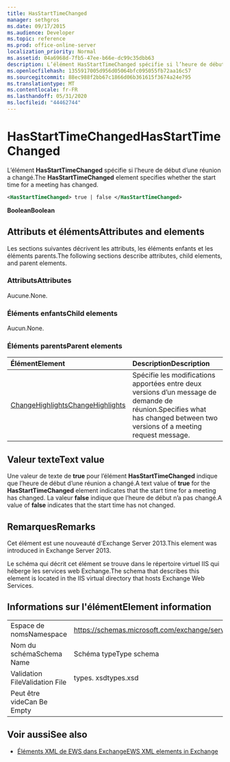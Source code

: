 ```yaml
---
title: HasStartTimeChanged
manager: sethgros
ms.date: 09/17/2015
ms.audience: Developer
ms.topic: reference
ms.prod: office-online-server
localization_priority: Normal
ms.assetid: 04a6968d-7fb5-47ee-b66e-dc99c35dbb63
description: L’élément HasStartTimeChanged spécifie si l’heure de début d’une réunion a changé.
ms.openlocfilehash: 1355917005d956d05064bfc095055fb72aa16c57
ms.sourcegitcommit: 88ec988f2bb67c1866d06b361615f3674a24e795
ms.translationtype: MT
ms.contentlocale: fr-FR
ms.lasthandoff: 05/31/2020
ms.locfileid: "44462744"
---
```

# <a name="hasstarttimechanged"></a><span data-ttu-id="33f2f-103">HasStartTimeChanged</span><span class="sxs-lookup"><span data-stu-id="33f2f-103">HasStartTimeChanged</span></span>

<span data-ttu-id="33f2f-104">L’élément **HasStartTimeChanged** spécifie si l’heure de début d’une réunion a changé.</span><span class="sxs-lookup"><span data-stu-id="33f2f-104">The **HasStartTimeChanged** element specifies whether the start time for a meeting has changed.</span></span> 
  
```XML
<HasStartTimeChanged> true | false </HasStartTimeChanged>
```

 <span data-ttu-id="33f2f-105">**Boolean**</span><span class="sxs-lookup"><span data-stu-id="33f2f-105">**Boolean**</span></span>
## <a name="attributes-and-elements"></a><span data-ttu-id="33f2f-106">Attributs et éléments</span><span class="sxs-lookup"><span data-stu-id="33f2f-106">Attributes and elements</span></span>

<span data-ttu-id="33f2f-107">Les sections suivantes décrivent les attributs, les éléments enfants et les éléments parents.</span><span class="sxs-lookup"><span data-stu-id="33f2f-107">The following sections describe attributes, child elements, and parent elements.</span></span>
  
### <a name="attributes"></a><span data-ttu-id="33f2f-108">Attributs</span><span class="sxs-lookup"><span data-stu-id="33f2f-108">Attributes</span></span>

<span data-ttu-id="33f2f-109">Aucune.</span><span class="sxs-lookup"><span data-stu-id="33f2f-109">None.</span></span>
  
### <a name="child-elements"></a><span data-ttu-id="33f2f-110">Éléments enfants</span><span class="sxs-lookup"><span data-stu-id="33f2f-110">Child elements</span></span>

<span data-ttu-id="33f2f-111">Aucun.</span><span class="sxs-lookup"><span data-stu-id="33f2f-111">None.</span></span>
  
### <a name="parent-elements"></a><span data-ttu-id="33f2f-112">Éléments parents</span><span class="sxs-lookup"><span data-stu-id="33f2f-112">Parent elements</span></span>

|<span data-ttu-id="33f2f-113">**Élément**</span><span class="sxs-lookup"><span data-stu-id="33f2f-113">**Element**</span></span>|<span data-ttu-id="33f2f-114">**Description**</span><span class="sxs-lookup"><span data-stu-id="33f2f-114">**Description**</span></span>|
|:-----|:-----|
|[<span data-ttu-id="33f2f-115">ChangeHighlights</span><span class="sxs-lookup"><span data-stu-id="33f2f-115">ChangeHighlights</span></span>](changehighlights.md) <br/> |<span data-ttu-id="33f2f-116">Spécifie les modifications apportées entre deux versions d’un message de demande de réunion.</span><span class="sxs-lookup"><span data-stu-id="33f2f-116">Specifies what has changed between two versions of a meeting request message.</span></span>  <br/> |
   
## <a name="text-value"></a><span data-ttu-id="33f2f-117">Valeur texte</span><span class="sxs-lookup"><span data-stu-id="33f2f-117">Text value</span></span>

<span data-ttu-id="33f2f-118">Une valeur de texte de **true** pour l’élément **HasStartTimeChanged** indique que l’heure de début d’une réunion a changé.</span><span class="sxs-lookup"><span data-stu-id="33f2f-118">A text value of **true** for the **HasStartTimeChanged** element indicates that the start time for a meeting has changed.</span></span> <span data-ttu-id="33f2f-119">La valeur **false** indique que l’heure de début n’a pas changé.</span><span class="sxs-lookup"><span data-stu-id="33f2f-119">A value of **false** indicates that the start time has not changed.</span></span> 
  
## <a name="remarks"></a><span data-ttu-id="33f2f-120">Remarques</span><span class="sxs-lookup"><span data-stu-id="33f2f-120">Remarks</span></span>

<span data-ttu-id="33f2f-121">Cet élément est une nouveauté d'Exchange Server 2013.</span><span class="sxs-lookup"><span data-stu-id="33f2f-121">This element was introduced in Exchange Server 2013.</span></span>
  
<span data-ttu-id="33f2f-122">Le schéma qui décrit cet élément se trouve dans le répertoire virtuel IIS qui héberge les services web Exchange.</span><span class="sxs-lookup"><span data-stu-id="33f2f-122">The schema that describes this element is located in the IIS virtual directory that hosts Exchange Web Services.</span></span>
  
## <a name="element-information"></a><span data-ttu-id="33f2f-123">Informations sur l'élément</span><span class="sxs-lookup"><span data-stu-id="33f2f-123">Element information</span></span>

|||
|:-----|:-----|
|<span data-ttu-id="33f2f-124">Espace de noms</span><span class="sxs-lookup"><span data-stu-id="33f2f-124">Namespace</span></span>  <br/> |https://schemas.microsoft.com/exchange/services/2006/types  <br/> |
|<span data-ttu-id="33f2f-125">Nom du schéma</span><span class="sxs-lookup"><span data-stu-id="33f2f-125">Schema Name</span></span>  <br/> |<span data-ttu-id="33f2f-126">Schéma type</span><span class="sxs-lookup"><span data-stu-id="33f2f-126">Type schema</span></span>  <br/> |
|<span data-ttu-id="33f2f-127">Validation File</span><span class="sxs-lookup"><span data-stu-id="33f2f-127">Validation File</span></span>  <br/> |<span data-ttu-id="33f2f-128">types. xsd</span><span class="sxs-lookup"><span data-stu-id="33f2f-128">types.xsd</span></span>  <br/> |
|<span data-ttu-id="33f2f-129">Peut être vide</span><span class="sxs-lookup"><span data-stu-id="33f2f-129">Can Be Empty</span></span>  <br/> ||
   
## <a name="see-also"></a><span data-ttu-id="33f2f-130">Voir aussi</span><span class="sxs-lookup"><span data-stu-id="33f2f-130">See also</span></span>



- [<span data-ttu-id="33f2f-131">Éléments XML de EWS dans Exchange</span><span class="sxs-lookup"><span data-stu-id="33f2f-131">EWS XML elements in Exchange</span></span>](ews-xml-elements-in-exchange.md)

